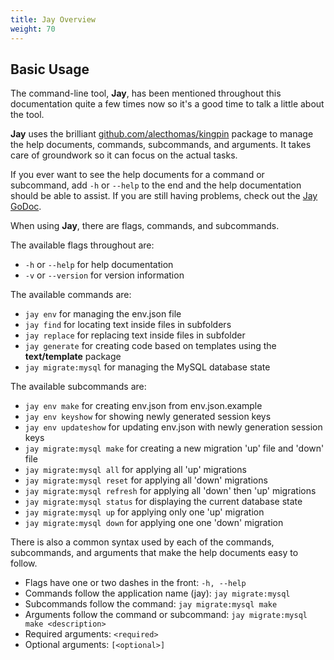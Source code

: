 ```yaml
---
title: Jay Overview
weight: 70
---
```


## Basic Usage

The command-line tool, **Jay**, has been mentioned throughout this documentation
quite a few times now so it's a good time to talk a little about the tool.

**Jay** uses the brilliant
[github.com/alecthomas/kingpin](github.com/alecthomas/kingpin) package to manage
the help documents, commands, subcommands, and arguments. It takes care of
groundwork so it can focus on the actual tasks.

If you ever want to see the help documents for a command or subcommand, add
`-h` or `--help` to the end and the help documentation should be able to assist.
If you are still having problems, check out the
[Jay GoDoc](https://godoc.org/github.com/blue-jay/jay).

When using **Jay**, there are flags, commands, and subcommands.

The available flags throughout are:

- `-h` or `--help` for help documentation
- `-v` or `--version` for version information

The available commands are:

- `jay env` for managing the env.json file
- `jay find` for locating text inside files in subfolders
- `jay replace` for replacing text inside files in subfolder
- `jay generate` for creating code based on templates using the **text/template** package
- `jay migrate:mysql` for managing the MySQL database state

The available subcommands are:

- `jay env make` for creating env.json from env.json.example
- `jay env keyshow` for showing newly generated session keys
- `jay env updateshow` for updating env.json with newly generation session keys
- `jay migrate:mysql make` for creating a new migration 'up' file and 'down' file
- `jay migrate:mysql all` for applying all 'up' migrations
- `jay migrate:mysql reset` for applying all 'down' migrations
- `jay migrate:mysql refresh` for applying all 'down' then 'up' migrations
- `jay migrate:mysql status` for displaying the current database state
- `jay migrate:mysql up` for applying only one 'up' migration
- `jay migrate:mysql down` for applying one one 'down' migration

There is also a common syntax used by each of the commands, subcommands, and
arguments that make the help documents easy to follow.

- Flags have one or two dashes in the front: `-h, --help`
- Commands follow the application name (jay): `jay migrate:mysql`
- Subcommands follow the command: `jay migrate:mysql make`
- Arguments follow the command or subcommand: `jay migrate:mysql make <description>`
- Required arguments: `<required>`
- Optional arguments: `[<optional>]`